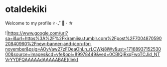 # otaldekiki
Welcome to my profile ୧ ‧₊˚ 🍮 ⋅ ☆

!|https://www.google.com/url?sa=i&url=https%3A%2F%2Fkiramiisu.tumblr.com%2Fpost%2F700487059020840960%2Fnew-banner-and-icon-for-november&psig=AOvVaw27zFOeaOhLn_rLCWkj8iWv&ust=1716893715253000&source=images&cd=vfe&opi=89978449&ved=0CBIQjRxqFwoTCJid_NTVrYYDFQAAAAAdAAAAABAE](link)

